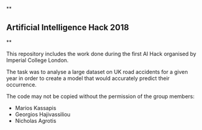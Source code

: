 **

## Artificial Intelligence Hack 2018

**

This repository includes the work done during the first AI Hack organised by Imperial College London. 

The task was to analyse a large dataset on UK road accidents for a given year in order to create a model that would accurately predict their occurrence. 

The code may not be copied without the permission of the group members:

- Marios Kassapis
- Georgios Hajivassiliou
- Nicholas Agrotis
